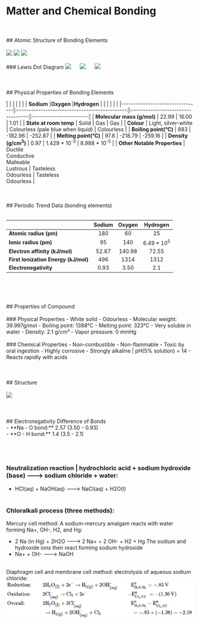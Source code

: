# Matter and Chemical Bonding
<br>
<br>
## Atomic Structure of Bonding Elements
<br>
<br>
<img src="https://upload.wikimedia.org/wikipedia/commons/thumb/8/87/Electron_shell_011_Sodium_-_no_label.svg/240px-Electron_shell_011_Sodium_-_no_label.svg.png" width="150"/> <img src="https://useruploads.socratic.org/49kBkbYKRkeES4XK0hUF_1000px-Electron_shell_008_Oxygen_-_no_label.svg.png" width="120"/> <img src="https://textimgs.s3.amazonaws.com/BLchem/hell-001-hydrogen-no-label.svg" width="90"/> 
<br>
<br>
### Lewis Dot Diagram
<img src="https://upload.wikimedia.org/wikipedia/commons/thumb/4/4d/Lewis_dot_Na.svg/600px-Lewis_dot_Na.svg.png" width="90"/>&nbsp;&nbsp;&nbsp;&nbsp;&nbsp; <img src="https://useruploads.socratic.org/FP08LXCnTNK39AwhobDS_electron-dot-diagram-for-oxygen-excellent-design.png" width="80"/>&nbsp;&nbsp;&nbsp;&nbsp;&nbsp; <img src="https://www.differencebetween.com/wp-content/uploads/2019/12/Difference-Between-Lewis-Dot-Symbol-and-Lewis-Structure_1-e1575958868603.png" width="70"/> 
<br>
<br>
<br>
<br>
## Physical Properties of Bonding Elements

|                                 |                                                |                                    |                         |
|                                 | **Sodium**                                     |**Oxygen**                          |**Hydrogen**             |
|                                 |                                                |                                    |                         |
|---------------------------------|:----------------------------------------------:|:----------------------------------:|:-----------------------:|
| **Molecular mass (g/mol)**      | 22.99                                          | 16.00                              | 1.01                    |
| **State at room temp**          | Solid                                          | Gas                                | Gas                     |
| **Colour**                      | Light, silver-white                            | Colourless (pale blue when liquid) | Colourless              |
| **Boiling point(°C)**           | 883                                            | -182.96                            | -252.87                 |
| **Melting point(°C)**           | 97.8                                           | -218.79                            | -259.16                 |
| **Density (g/cm<sup>3</sup>)**  | 0.97                                           | 1.429 * 10<sup>-3</sup>            | 8.988 * 10<sup>-5</sup> |
| **Other Notable Properties**    | Ductile<br>Conductive<br>Malleable<br>Lustrous | Tasteless<br>Odourless             | Tasteless<br>Odourless  |

<br>
<br>
## Periodic Trend Data (bonding elements)
<br>
<br>

|                                      | **Sodium** | **Oxygen** |       **Hydrogen**       |
|--------------------------------------|:----------:|:----------:|:------------------------:|
|**Atomic radius (pm)**                |   180      |   60       |          25              |
|**Ionic radius (pm)**                 |   95       |   140      | 6.49 * 10<sup>5</sup>    |
|**Electron affinity (kJ/mol)**        |  52.87     | 140.98     |         72.55            |
| **First Ionization Energy (kJ/mol)** |   496      |  1314      |         1312             |
|**Electronegativity**                 |  0.93      |  3.50      |          2.1             |
<br>
<br>
<br>
<br>
## Properties of Compound
<br>
<br>
### Physical Properties
- White solid
- Odourless
- Molecular weight: 39.997g/mol
- Boiling point: 1388°C
- Melting point: 323°C
- Very soluble in water
- Density: 2.1 g/cm³
- Vapor pressure: 0 mmHg
<br>
<br>
### Chemical Properties
- Non-combustible
- Non-flammable
- Toxic by oral ingestion
- Highly corrosive
- Strongly alkaline | pH(5% solution) = 14
- Reacts rapidly with acids
<br>
<br>
<br>
<br>
## Structure
<br>
<br>
<img src="https://qph.fs.quoracdn.net/main-qimg-bbb68adfd373f178be86fbfb93f1e00c.webp" width="300"/>
<br>
<br>
<br>
<br>
## Electronegativity Difference of Bonds
<br>
- **Na - O bond:** 2.57 (3.50 - 0.93)
<br>
- **O - H bond:** 1.4 (3.5 - 2.1)
<br>
<br>
<br>
<br>

### Neutralization reaction | hydrochloric acid + sodium hydroxide (base) ---> sodium chloride + water:
- HCl(aq) + NaOH(aq) ---> NaCl(aq) + H2O(l)
<br><br>
### Chloralkali process (three methods):
Mercury cell method: A sodium-mercury amalgam reacts with water forming Na+, OH-, H2, and Hg:
- 2 Na (in Hg) + 2H2O ---> 2 Na+ + 2 OH- + H2 + Hg
The sodium and hydroxide ions then react forming sodium hydroxide
- Na+ + OH- ---> NaOH
<br>
Diaphragm cell and membrane cell method: electrolysis of aqueous sodium chloride:
&nbsp;&nbsp;&nbsp;&nbsp;<img src="images/electrolysis.png" width="700"/>

